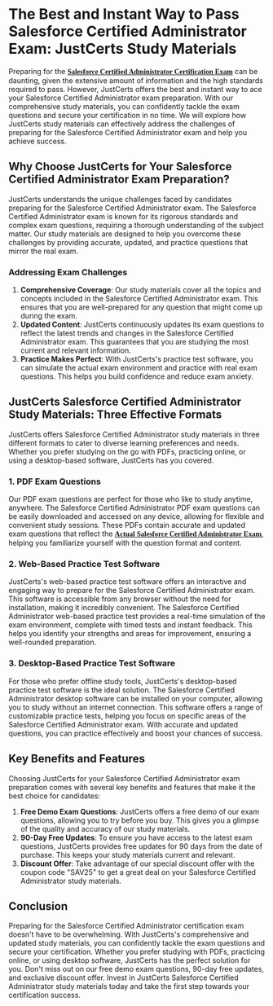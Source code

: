 <h1><strong>The Best and Instant Way to Pass Salesforce Certified Administrator Exam: JustCerts Study Materials</strong></h1>

<p>Preparing for the <span style="font-size:14px;"><span style="font-family:Georgia,serif;"><strong><a href="https://www.justcerts.com/salesforce/salesforce-certified-administrator-certification-exams.html">Salesforce Certified Administrator Certification Exam</a></strong></span></span> can be daunting, given the extensive amount of information and the high standards required to pass. However, JustCerts offers the best and instant way to ace your Salesforce Certified Administrator exam preparation. With our comprehensive study materials, you can confidently tackle the exam questions and secure your certification in no time. We will explore how JustCerts study materials can effectively address the challenges of preparing for the Salesforce Certified Administrator exam and help you achieve success.</p>

<h2><strong>Why Choose JustCerts for Your Salesforce Certified Administrator Exam Preparation?</strong></h2>

<p>JustCerts understands the unique challenges faced by candidates preparing for the Salesforce Certified Administrator exam. The Salesforce Certified Administrator exam is known for its rigorous standards and complex exam questions, requiring a thorough understanding of the subject matter. Our study materials are designed to help you overcome these challenges by providing accurate, updated, and practice questions that mirror the real exam.</p>

<h3><strong>Addressing Exam Challenges</strong></h3>

<ol>
	<li><span style="font-size:14px;"><strong>Comprehensive Coverage</strong>: Our study materials cover all the topics and concepts included in the Salesforce Certified Administrator exam. This ensures that you are well-prepared for any question that might come up during the exam.</span></li>
	<li><span style="font-size:14px;"><strong>Updated Content</strong>: JustCerts continuously updates its exam questions to reflect the latest trends and changes in the Salesforce Certified Administrator exam. This guarantees that you are studying the most current and relevant information.</span></li>
	<li><span style="font-size:14px;"><strong>Practice Makes Perfect</strong>: With JustCerts&#39;s practice test software, you can simulate the actual exam environment and practice with real exam questions. This helps you build confidence and reduce exam anxiety.</span></li>
</ol>

<h2><strong>JustCerts Salesforce Certified Administrator Study Materials: Three Effective Formats</strong></h2>

<p>JustCerts offers Salesforce Certified Administrator study materials in three different formats to cater to diverse learning preferences and needs. Whether you prefer studying on the go with PDFs, practicing online, or using a desktop-based software, JustCerts has you covered.</p>

<h3><strong>1. PDF Exam Questions</strong></h3>

<p>Our PDF exam questions are perfect for those who like to study anytime, anywhere. The Salesforce Certified Administrator PDF exam questions can be easily downloaded and accessed on any device, allowing for flexible and convenient study sessions. These PDFs contain accurate and updated exam questions that reflect the <span style="font-size:14px;"><span style="font-family:Georgia,serif;"><strong><a href="https://www.justcerts.com/salesforce/salesforce-certified-administrator-practice-questions.html">Actual Salesforce Certified Administrator Exam</a></strong></span></span>, helping you familiarize yourself with the question format and content.</p>

<h3><strong>2. Web-Based Practice Test Software</strong></h3>

<p>JustCerts&#39;s web-based practice test software offers an interactive and engaging way to prepare for the Salesforce Certified Administrator exam. This software is accessible from any browser without the need for installation, making it incredibly convenient. The Salesforce Certified Administrator web-based practice test provides a real-time simulation of the exam environment, complete with timed tests and instant feedback. This helps you identify your strengths and areas for improvement, ensuring a well-rounded preparation.</p>

<h3><strong>3. Desktop-Based Practice Test Software</strong></h3>

<p>For those who prefer offline study tools, JustCerts&#39;s desktop-based practice test software is the ideal solution. The Salesforce Certified Administrator desktop software can be installed on your computer, allowing you to study without an internet connection. This software offers a range of customizable practice tests, helping you focus on specific areas of the Salesforce Certified Administrator exam. With accurate and updated questions, you can practice effectively and boost your chances of success.</p>

<h2><strong>Key Benefits and Features</strong></h2>

<p>Choosing JustCerts for your Salesforce Certified Administrator exam preparation comes with several key benefits and features that make it the best choice for candidates:</p>

<ol>
	<li><span style="font-size:14px;"><strong>Free Demo Exam Questions</strong>: JustCerts offers a free demo of our exam questions, allowing you to try before you buy. This gives you a glimpse of the quality and accuracy of our study materials.</span></li>
	<li><span style="font-size:14px;"><strong>90-Day Free Updates</strong>: To ensure you have access to the latest exam questions, JustCerts provides free updates for 90 days from the date of purchase. This keeps your study materials current and relevant.</span></li>
	<li><span style="font-size:14px;"><strong>Discount Offer</strong>: Take advantage of our special discount offer with the coupon code &quot;SAV25&quot; to get a great deal on your Salesforce Certified Administrator study materials.</span></li>
</ol>

<h2><strong>Conclusion</strong></h2>

<p>Preparing for the Salesforce Certified Administrator certification exam doesn&#39;t have to be overwhelming. With JustCerts&#39;s comprehensive and updated study materials, you can confidently tackle the exam questions and secure your certification. Whether you prefer studying with PDFs, practicing online, or using desktop software, JustCerts has the perfect solution for you. Don&#39;t miss out on our free demo exam questions, 90-day free updates, and exclusive discount offer. Invest in JustCerts Salesforce Certified Administrator study materials today and take the first step towards your certification success.</p>
